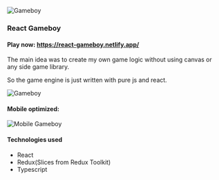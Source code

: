 
![Gameboy](https://i.imgur.com/GduLdr0.png)


### React Gameboy

#### Play now: https://react-gameboy.netlify.app/

The main idea was to create my own game logic without using canvas or any side game library. 

So the game engine is just written with pure js and react.

![Gameboy](https://i.imgur.com/hc96tls.gif)

#### Mobile optimized:
![Mobile Gameboy](https://i.imgur.com/wowXW6C.gif)

#### Technologies used
- React
- Redux(Slices from Redux Toolkit)
- Typescript
